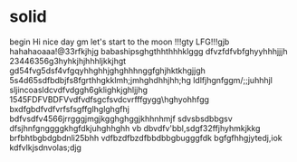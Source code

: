 # solid
begin
Hi
nice day
gm
let's start
to the moon !!!gty
LFG!!!gjb
hahahaoaaa!@33rfkjhjg
babashipsghgthhthhhklggg
dfvzfdfvbfghyyhhhjjjh
23446356g3hyhkjhjhhhljkkjhgt
gd54fvg5dsf4vfgqyhhghhjghghhhnggfghjhktkhgjjgh
5s4d65sdfbdbjfs8fgrthhgkklmh;jmhghdhhjhh;hg
ldlfjhgnfggm/;;juhhhjl
sljincoasldcvdfvdggh6gklighkjghljjhg
1545FDFVBDFVvdfvdfsgcfsvdcvrfffgygg\hghyohhfgg
bxdfgbdfvdfvrfsfsgffglhglghgfhj
bdfvsdfv4566jrrgggjmgjkgghghggjkhhnhmjf
sdvsbsdbbgsv dfsjhnfgnggggkhgfdkjuhghhghh
vb dbvdfv'bbl,sdgf32ffjhyhmkjkkg
brfbhtbgbdgbdnli25bhh
vdfbzdfbzdfbbdbbgbugggfdk
bgfgfhhgjytedj,iok
kdfvlkjsdnvolas;djg
